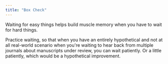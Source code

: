 ```yaml
---
title: "Box Check"
---
```


Waiting for easy things helps build muscle memory when you have to wait for hard things. 

Practice waiting, so that when you have an entirely hypothetical and not at all real-world scenario when you're waiting to hear back from multiple journals about manuscripts under review, you can wait patiently.
Or a little patiently, which would be a hypothetical improvement.   


